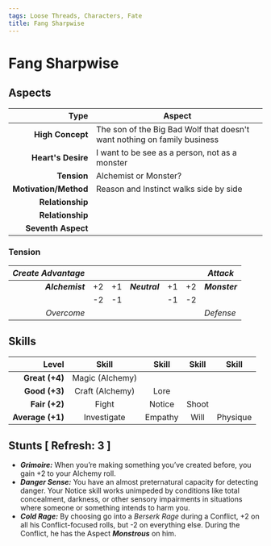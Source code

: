 ```yaml
---
tags: Loose Threads, Characters, Fate
title: Fang Sharpwise
---
```


# Fang Sharpwise

## Aspects

|              **Type** | **Aspect**                                                               |
|----------------------:|--------------------------------------------------------------------------|
|      **High Concept** | The son of the Big Bad Wolf that doesn't want nothing on family business |
|    **Heart's Desire** | I want to be see as a person, not as a monster                           |
|           **Tension** | Alchemist or Monster?                                                    |
| **Motivation/Method** | Reason and Instinct walks side by side                                   |
|      **Relationship** |                                                                          |
|      **Relationship** |                                                                          |
|    **Seventh Aspect** |                                                                          |

### Tension

| _Create Advantage_ |    |    |               |    |    | _Attack_      |
|-------------------:|----|----|---------------|----|----|---------------|
|    ***Alchemist*** | +2 | +1 | ***Neutral*** | +1 | +2 | ***Monster*** |
|                    | -2 | -1 |               | -1 | -2 |               |
|         _Overcome_ |    |    |               |    |    | _Defense_     |


## Skills

|        **Level** | **Skill**       | **Skill** | **Skill** | **Skill** |
|-----------------:|:---------------:|:---------:|:---------:|:---------:|
|   **Great (+4)** | Magic (Alchemy) |           |           |           |
|    **Good (+3)** | Craft (Alchemy) | Lore      |           |           |
|    **Fair (+2)** | Fight           | Notice    | Shoot     |           |
| **Average (+1)** | Investigate     | Empathy   | Will      | Physique  |


## Stunts [ Refresh: 3 ]


+ ___Grimoire:___ When you’re making something you’ve created before, you gain +2 to your Alchemy roll.
+ ___Danger Sense:___ You have an almost preternatural capacity for detecting danger. Your Notice skill works unimpeded by conditions like total concealment, darkness, or other sensory impairments in situations where someone or something intends to harm you.
+ ___Cold Rage:___ By choosing go into a _Berserk Rage_ during a Conflict, +2 on all his Conflict-focused rolls, but -2 on everything else. During the Conflict, he has the Aspect ___Monstrous___ on him.
